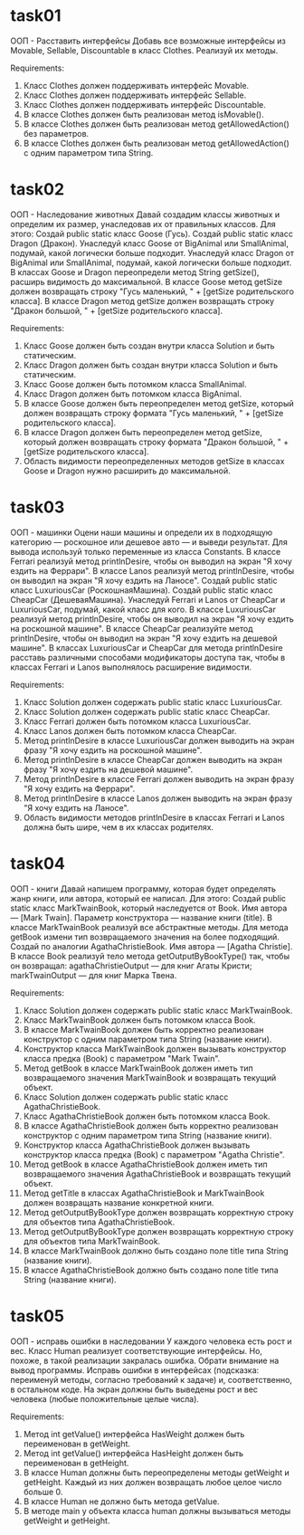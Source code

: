 # task01

ООП - Расставить интерфейсы
Добавь все возможные интерфейсы из Movable, Sellable, Discountable в класс Clothes.
Реализуй их методы.


Requirements:
1. Класс Clothes должен поддерживать интерфейс Movable.
2. Класс Clothes должен поддерживать интерфейс Sellable.
3. Класс Clothes должен поддерживать интерфейс Discountable.
4. В классе Clothes должен быть реализован метод isMovable().
5. В классе Clothes должен быть реализован метод getAllowedAction() без параметров.
6. В классе Clothes должен быть реализован метод getAllowedAction() с одним параметром типа String.

# task02

ООП - Наследование животных
Давай создадим классы животных и определим их размер, унаследовав их от правильных классов.
Для этого:
Создай public static класс Goose (Гусь).
Создай public static класс Dragon (Дракон).
Унаследуй класс Goose от BigAnimal или SmallAnimal, подумай, какой логически больше подходит.
Унаследуй класс Dragon от BigAnimal или SmallAnimal, подумай, какой логически больше подходит.
В классах Goose и Dragon переопредели метод String getSize(), расширь видимость до максимальной.
В классе Goose метод getSize должен возвращать строку "Гусь маленький, " + [getSize родительского класса].
В классе Dragon метод getSize должен возвращать строку "Дракон большой, " + [getSize родительского класса].

Requirements:
1. Класс Goose должен быть создан внутри класса Solution и быть статическим.
2. Класс Dragon должен быть создан внутри класса Solution и быть статическим.
3. Класс Goose должен быть потомком класса SmallAnimal.
4. Класс Dragon должен быть потомком класса BigAnimal.
5. В классе Goose должен быть переопределен метод getSize, который должен возвращать строку формата "Гусь маленький, " + [getSize родительского класса].
6. В классе Dragon должен быть переопределен метод getSize, который должен возвращать строку формата "Дракон большой, " + [getSize родительского класса].
7. Область видимости переопределенных методов getSize в классах Goose и Dragon нужно расширить до максимальной.

# task03

ООП - машинки
Оцени наши машины и определи их в подходящую категорию — роскошное или дешевое авто — и выведи результат.
Для вывода используй только переменные из класса Constants.
В классе Ferrari реализуй метод printlnDesire, чтобы он выводил на экран "Я хочу ездить на Феррари".
В классе Lanos реализуй метод printlnDesire, чтобы он выводил на экран "Я хочу ездить на Ланосе".
Создай public static класс LuxuriousCar (РоскошнаяМашина).
Создай public static класс CheapCar (ДешеваяМашина).
Унаследуй Ferrari и Lanos от CheapCar и LuxuriousCar, подумай, какой класс для кого.
В классе LuxuriousCar реализуй метод printlnDesire, чтобы он выводил на экран "Я хочу ездить на роскошной машине".
В классе CheapCar реализуйте метод printlnDesire, чтобы он выводил на экран "Я хочу ездить на дешевой машине".
В классах LuxuriousCar и CheapCar для метода printlnDesire расставь различными способами модификаторы доступа так, чтобы в классах Ferrari и Lanos выполнялось расширение видимости.

Requirements:
1. Класс Solution должен содержать public static класс LuxuriousCar.
2. Класс Solution должен содержать public static класс CheapCar.
3. Класс Ferrari должен быть потомком класса LuxuriousCar.
4. Класс Lanos должен быть потомком класса CheapCar.
5. Метод printlnDesire в классе LuxuriousCar должен выводить на экран фразу "Я хочу ездить на роскошной машине".
6. Метод printlnDesire в классе CheapCar должен выводить на экран фразу "Я хочу ездить на дешевой машине".
7. Метод printlnDesire в классе Ferrari должен выводить на экран фразу "Я хочу ездить на Феррари".
8. Метод printlnDesire в классе Lanos должен выводить на экран фразу "Я хочу ездить на Ланосе".
9. Область видимости методов printlnDesire в классах Ferrari и Lanos должна быть шире, чем в их классах родителях.

# task04

ООП - книги
Давай напишем программу, которая будет определять жанр книги, или автора, который ее написал.
Для этого:
Создай public static класс MarkTwainBook, который наследуется от Book. Имя автора — [Mark Twain].
Параметр конструктора — название книги (title).
В классе MarkTwainBook реализуй все абстрактные методы.
Для метода getBook измени тип возвращаемого значения на более подходящий.
Создай по аналогии AgathaChristieBook. Имя автора — [Agatha Christie].
В классе Book реализуй тело метода getOutputByBookType() так, чтобы он возвращал:
agathaChristieOutput — для книг Агаты Кристи;
markTwainOutput — для книг Марка Твена.

Requirements:
1. Класс Solution должен содержать public static класс MarkTwainBook.
2. Класс MarkTwainBook должен быть потомком класса Book.
3. В классе MarkTwainBook должен быть корректно реализован конструктор с одним параметром типа String (название книги).
4. Конструктор класса MarkTwainBook должен вызывать конструктор класса предка (Book) с параметром "Mark Twain".
5. Метод getBook в классе MarkTwainBook должен иметь тип возвращаемого значения MarkTwainBook и возвращать текущий объект.
6. Класс Solution должен содержать public static класс AgathaChristieBook.
7. Класс AgathaChristieBook должен быть потомком класса Book.
8. В классе AgathaChristieBook должен быть корректно реализован конструктор с одним параметром типа String (название книги).
9. Конструктор класса AgathaChristieBook должен вызывать конструктор класса предка (Book) с параметром "Agatha Christie".
10. Метод getBook в классе AgathaChristieBook должен иметь тип возвращаемого значения AgathaChristieBook и возвращать текущий объект.
11. Метод getTitle в классах AgathaChristieBook и MarkTwainBook должен возвращать название конкретной книги.
12. Метод getOutputByBookType должен возвращать корректную строку для объектов типа AgathaChristieBook.
13. Метод getOutputByBookType должен возвращать корректную строку для объектов типа MarkTwainBook.
14. В классе MarkTwainBook должно быть создано поле title типа String (название книги).
15. В классе AgathaChristieBook должно быть создано поле title типа String (название книги).

# task05

ООП - исправь ошибки в наследовании
У каждого человека есть рост и вес. Класс Human реализует соответствующие интерфейсы. Но, похоже, в такой реализации закралась ошибка. Обрати внимание на вывод программы. Исправь ошибки в интерфейсах (подсказка: переименуй методы, согласно требований к задаче) и, соответственно, в остальном коде. На экран должны быть выведены рост и вес человека (любые положительные целые числа).


Requirements:
1. Метод int getValue() интерфейса HasWeight должен быть переименован в getWeight.
2. Метод int getValue() интерфейса HasHeight должен быть переименован в getHeight.
3. В классе Human должны быть переопределены методы getWeight и getHeight. Каждый из них должен возвращать любое целое число больше 0.
4. В классе Human не должно быть метода getValue.
5. В методе main у объекта класса human должны вызываться методы getWeight и getHeight.
